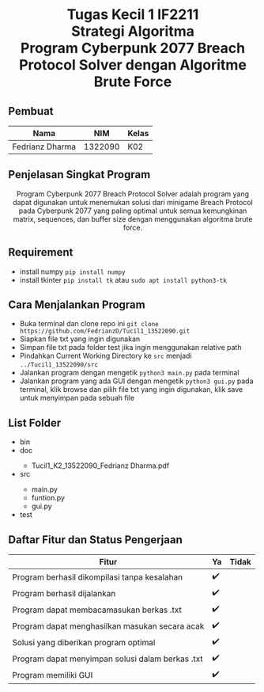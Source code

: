 <h1> <center> Tugas Kecil 1 IF2211<br> 
Strategi Algoritma <br>
Program Cyberpunk 2077 Breach Protocol Solver dengan Algoritme Brute Force</center> </h1>

<h2> <b> Pembuat </b> </h2>

|                    Nama                        |         NIM         |        Kelas       |
| --------------------------------------------------| -------------------| ------------------ |
| Fedrianz Dharma | 1322090 | K02 |

<h2> <b> Penjelasan Singkat Program </b> </h2>
<p> <center> Program Cyberpunk 2077 Breach Protocol Solver adalah program yang dapat digunakan untuk menemukan solusi dari minigame Breach Protocol pada Cyberpunk 2077 yang paling optimal untuk semua kemungkinan matrix, sequences, dan buffer size dengan menggunakan algoritma brute force. 
</center> </p> 

<h2> <b> Requirement </b> </h2>

 - install numpy `pip install numpy` 
 - install tkinter `pip install tk` atau `sudo apt install python3-tk`

<h2> <b> Cara Menjalankan Program </b> </h2>

 - Buka terminal dan clone repo ini `git clone https://github.com/FedrianzD/Tucil1_13522090.git`
 - Siapkan file txt yang ingin digunakan
 - Simpan file txt pada folder test jika ingin menggunakan relative path
 - Pindahkan Current Working Directory ke `src` menjadi `../Tucil1_13522090/src`
 - Jalankan program dengan mengetik `python3 main.py` pada terminal
 - Jalankan program yang ada GUI dengan mengetik `python3 gui.py` pada terminal, klik browse dan pilih file txt yang ingin digunakan, klik save untuk menyimpan pada sebuah file


<h2> List Folder </h2>
<ul>
    <li>bin</li>
    <li>doc</li>
    <ul>
     <li>Tucil1_K2_13522090_Fedrianz Dharma.pdf</li>
    </ul>
    <li>src</li>
    <ul>
     <li>main.py</li>
     <li>funtion.py</li>
     <li>gui.py</li>
    </ul>
    <li>test</li>
</ul>

## Daftar Fitur dan Status Pengerjaan 
|                     Fitur                         |         Ya         |        Tidak       | 
| --------------------------------------------------| -------------------| ------------------ |
| Program berhasil dikompilasi tanpa kesalahan      | :heavy_check_mark: |                    |
| Program berhasil dijalankan                       | :heavy_check_mark: |                    | 
| Program dapat membacamasukan berkas .txt          | :heavy_check_mark: |                    | 
| Program dapat menghasilkan masukan secara acak    | :heavy_check_mark: |                    |
| Solusi yang diberikan program optimal             | :heavy_check_mark: |                    | 
| Program dapat menyimpan solusi dalam berkas .txt  | :heavy_check_mark: |                    |
| Program memiliki GUI                              | :heavy_check_mark: |                    |

